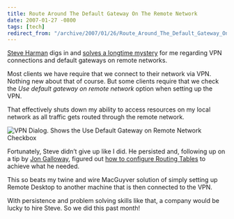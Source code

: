 ```yaml
---
title: Route Around The Default Gateway On The Remote Network
date: 2007-01-27 -0800
tags: [tech]
redirect_from: "/archive/2007/01/26/Route_Around_The_Default_Gateway_On_The_Remote_Network.aspx/"
---
```


[Steve Harman](http://stevenharman.net/ "Steve Harman") digs in and
[solves a longtime
mystery](http://stevenharman.net/blog/archive/2007/01/26/VPN_Connections_and_Default_Gateways.aspx "VPN Connections and Default Gateways")
for me regarding VPN connections and default gateways on remote
networks.

Most clients we have require that we connect to their network via VPN.
Nothing new about that of course. But some clients require that we check
the *Use default gateway on remote network* option when setting up the
VPN.

That effectively shuts down my ability to access resources on my local
network as all traffic gets routed through the remote network.

![VPN Dialog. Shows the Use Default Gateway on Remote Network
Checkbox](https://haacked.com/images/haacked_com/WindowsLiveWriter/RouteAroundTheDefaultGatewayOnTheRemoteN_ADA/Vpn-Settings%5B14%5D.png)

Fortunately, Steve didn’t give up like I did. He persisted and,
following up on a tip by [Jon
Galloway](http://weblogs.asp.net/jgalloway/ "Jon Galloway"), figured out
[how to configure Routing
Tables](http://stevenharman.net/blog/archive/2007/01/26/VPN_Connections_and_Default_Gateways.aspx "VPN Connections and Default Gateways")
to achieve what he needed.

This so beats my twine and wire MacGuyver solution of simply setting up
Remote Desktop to another machine that is then connected to the VPN.

With persistence and problem solving skills like that, a company would
be lucky to hire Steve. So we did this past month!

